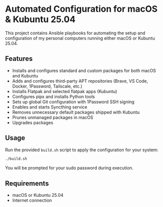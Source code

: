 # Automated Configuration for macOS & Kubuntu 25.04

This project contains Ansible playbooks for automating the setup and configuration of my personal computers running either macOS or Kubuntu 25.04.

## Features
- Installs and configures standard and custom packages for both macOS and Kubuntu
- Adds and configures third-party APT repositories (Brave, VS Code, Docker, 1Password, Tailscale, etc.)
- Installs Flatpak and selected flatpak apps (Kubuntu)
- Configures pipx and installs Python tools
- Sets up global Git configuration with 1Password SSH signing
- Enables and starts Syncthing service
- Removes unnecessary default packages shipped with Kubuntu
- Prunes unmanaged packages in macOS
- Upgrades packages

## Usage
Run the provided `build.sh` script to apply the configuration for your system:

```bash
./build.sh
```

You will be prompted for your sudo password during execution.

## Requirements
- macOS or Kubuntu 25.04
- Internet connection
